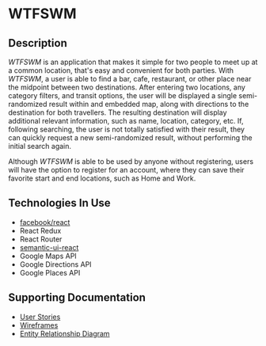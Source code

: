# WTFSWM

## Description
_WTFSWM_ is an application that makes it simple for two people to meet up at a common location, that's easy and convenient for both parties. With _WTFSWM_, a user is able to find a bar, cafe, restaurant, or other place near the midpoint between two destinations. After entering two locations, any category filters, and transit options, the user will be displayed a single semi-randomized result within and embedded map, along with directions to the destination for both travellers. The resulting destination will display additional relevant information, such as name, location, category, etc. If, following searching, the user is not totally satisfied with their result, they can quickly request a new semi-randomized result, without performing the initial search again.

Although _WTFSWM_ is able to be used by anyone without registering, users will have the option to register for an account, where they can save their favorite start and end locations, such as Home and Work.

## Technologies In Use
- [facebook/react](https://github.com/facebook/react)
- React Redux
- React Router
- [semantic-ui-react](https://github.com/Semantic-Org/Semantic-UI-React)
- Google Maps API
- Google Directions API
- Google Places API

## Supporting Documentation
- [User Stories](https://docs.google.com/document/d/1HVeCwPOewC3kwxUk-h2ijLTfyTpGyiizv_bmdQZ0LOk/edit?usp=sharing)
- [Wireframes](http://k7g14q.axshare.com)
- [Entity Relationship Diagram](https://www.lucidchart.com/documents/view/291dcc80-941b-4ed9-aa0d-7ad15a7f5dd4)
